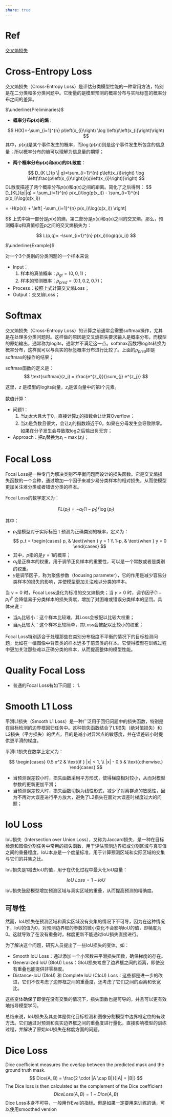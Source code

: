 ```yaml
---
share: true
---
```

# Ref

[交叉熵损失](https://blog.csdn.net/tsyccnh/article/details/79163834)

# Cross-Entropy Loss

交叉熵损失（Cross-Entropy Loss）是评估分类模型性能的一种常用方法，特别是在二分类和多分类问题中。它衡量的是模型预测的概率分布与实际标签的概率分布之间的差异。

$\underline{Preliminaries}$

- **概率分布$p\left(x\right)$的熵**：

$$
H(X)=-\sum_{i=1}^{n} p\left(x_{i}\right) \log \left(p\left(x_{i}\right)\right)
$$
其中，$p\left(x_{i}\right)$是某个事件发生的概率，而$\log \left(p\left(x_{i}\right)\right)$则是这个事件发生所包含的信息量；所以概率分布的熵可以理解为信息量的期望；

- **两个概率分布$p(x)$和$q(x)$的DL散度**：

$$
D_{K L}(p \| q)=\sum_{i=1}^{n} p\left(x_{i}\right) \log \left(\frac{p\left(x_{i}\right)}{q\left(x_{i}\right)}\right)
$$
DL散度描述了两个概率分布$p(x)$和$q(x)$之间的距离。简化了之后得到：
$$
D_{KL}(p||q) = \sum_{i=1}^{n} p(x_i)\log(p(x_i)) - \sum_{i=1}^{n} p(x_i)\log(q(x_i))

= -H(p(x)) + \left[ -\sum_{i=1}^{n} p(x_i)\log(q(x_i)) \right]

$$
上式中第一部分是$p(x)$的熵，第二部分是$p(x)$和$q(x)$之间的交叉熵。那么，预测概率$q$和真值标签$p$之间的交叉熵损失为：

$$
L(p,q)= -\sum_{i=1}^{n} p(x_i)\log(q(x_i))
$$

$\underline{Example}$

对一个3个类别的分类问题的一个样本来说
- Input：
	1. 样本的真值概率：$p_{gt}=(0, 0, 1)$；
	2. 样本的预测概率：$p_{pred}=(0.1, 0.2, 0.7)$；
- Process：按照上式计算交叉熵Loss；
- Output：交叉熵Loss；

# Softmax

交叉熵损失（Cross-Entropy Loss）的计算之前通常会需要softmax操作，尤其是在处理多分类问题时。这样做的原因是交叉熵损失要求输入是概率分布，而模型的原始输出，通常称为logits，通常并不满足这一点。softmax函数将logits转换为概率分布，这样就可以与真实的标签概率分布进行比较了。上面的$p_{pred}$即是softmax的操作的结果；

softmax函数的定义是：
$$
\text{softmax}(z_i) = \frac{e^{z_i}}{\sum_{j} e^{z_j}}
$$

这里，$z$ 是模型的logits向量，$z_i$​ 是该向量中的第i个元素。

数值计算：
- 问题1：
	1. 当$z_i$太大且大于0，直接计算$z_i$的指数会让计算Overflow；
	2. 当$z_i$是负数且很大，会让$z_i$的指数趋近于0。如果在分母发生会导致除零。如果在分子发生会导致取log之后输出负无穷；
- Approach：把$z_i$替换为$z_i-\max(z_i)$；

# Focal Loss
Focal Loss是一种专门为解决类别不平衡问题而设计的损失函数。它是交叉熵损失函数的一个变种，通过增加一个因子来减少易分类样本的相对损失，从而使模型更加关注难分类或者错误分类的样本。

Focal Loss的数学定义为：

$$
FL(p_t) = -\alpha_t (1 - p_t)^\gamma \log(p_t)
$$

其中：

- $p_t$​ 是模型对于实际标签 t 预测为正确类别的概率，定义为：
$$
p_t = 
\begin{cases} 
p, & \text{when } y = 1 \\
1-p, & \text{when } y = 0 
\end{cases}
$$
- 其中，$p$指的是$y=1$的概率；
- $\alpha_t$​ 是正样本的权重，用于调节正负样本的重要性，可以是一个常数或者是类别的权重。
- $\gamma$是调节因子，称为聚焦参数（focusing parameter），它的作用是减少容易分类样本的损失的影响，并使模型更加关注难以分类的样本。

当 $\gamma=0$ 时，Focal Loss退化为标准的交叉熵损失；当 $\gamma>0$ 时，调节因子$(1-p_t)^\gamma$ 会降低易于分类样本的损失贡献，增加了对困难或错误分类样本的惩罚。具体来说：
- 当$p_t$比较小：这个样本比较难，其Loss会被配以比较大权重；
- 当$p_t$比较大：这个样本比较简单，其Loss会被配以比较小的权重；


Focal Loss特别适合于处理那些在类别分布极度不平衡的情况下的目标检测问题，比如在一幅图像中背景类的样本远多于前景类的样本。它使得模型在训练过程中更加关注那些难以正确分类的样本，从而提高整体的模型性能。

# Quality Focal Loss

- 普通的Focal Loss有如下问题：
	1.  

# Smooth L1 Loss

平滑L1损失（Smooth L1 Loss）是一种广泛用于回归问题中的损失函数，特别是在目标检测的边界框回归任务中。这种损失函数结合了L1损失（绝对值损失）和L2损失（平方损失）的优点，目的是减小对异常点的敏感度，并在误差较小时提供更平滑的梯度。

平滑L1损失在数学上定义为：

$$
\begin{cases} 0.5 x^2 & \text{if } |x| < 1, \\ |x| - 0.5 & \text{otherwise.} \end{cases}
$$

- 当预测误差较小时，损失函数采用平方形式，使得梯度相对较小，从而对模型参数的更新更加平滑； 
- 当预测误差较大时，损失函数切换为线性形式，减少了对离群点的敏感性，因为不再对大误差进行平方放大，避免了L2损失在面对大误差时梯度过大的问题；

# IoU Loss

IoU损失（Intersection over Union Loss），又称为Jaccard损失，是一种在目标检测和图像分割任务中常用的损失函数，用于评估预测边界框或分割区域与真实值之间的重叠程度。IoU本身是一个度量标准，用于计算预测区域和实际区域的交集与它们的并集之比。

IoU损失是1减去IoU的值，用于在优化过程中最大化IoU度量：

$$
IoU \ Loss=1−IoU
$$


IoU损失鼓励模型增加预测区域与真实区域的重叠，从而提高预测的精确度。

## 可导性

然而，IoU损失在预测区域和真实区域没有交集的情况下不可导，因为在这种情况下，IoU的值为0，对预测边界框的参数的微小变化不会影响IoU的值，即梯度为0。这就导致了在没有重叠时，梯度更新不能通过IoU损失直接进行。

为了解决这个问题，研究人员提出了一些IoU损失的变体，如：

- Smooth IoU Loss：通过添加一个小常数来平滑损失函数，确保梯度的存在。
- Generalized IoU (GIoU) Loss：GIoU损失考虑了边界框之间的距离，即使没有重叠也能提供非零梯度。
- Distance-IoU (DIoU) 和 Complete IoU (CIoU) Loss：这些都是进一步的改进，它们不仅考虑了边界框之间的重叠度，还考虑了它们之间的距离和长宽比。

这些变体确保了即使在没有交集的情况下，损失函数也是可导的，并且可以更有效地指导模型学习。

总结来说，IoU损失及其变体是优化目标检测和图像分割模型中边界框定位的有效方法。它们通过对预测和真实边界框之间的重叠度进行量化，直接影响模型的训练过程，并解决了原始IoU损失在梯度方面的问题。

# Dice Loss

Dice coefficient measures the overlap between the predicted mask and the ground truth mask.
$$
Dice(A, B) = \frac{2 \cdot |A \cap B|}{|A| + |B|}
$$
The Dice loss is then calculated as the complement of the Dice coefficient
$$
DiceLoss(A, B) = 1 - Dice(A, B)
$$
Dice Loss本身不可导，一般用作Eval的指标。但是如果一定要用来训练的话，可以使用smoothed version









